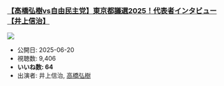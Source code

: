 ### [【高橋弘樹vs自由民主党】東京都議選2025！代表者インタビュー【井上信治】](https://www.youtube.com/watch?v=_a4Y_Y3bGHE)
[![](https://img.youtube.com/vi/_a4Y_Y3bGHE/hqdefault.jpg)](https://www.youtube.com/watch?v=_a4Y_Y3bGHE)
-   公開日: 2025-06-20
-   視聴数: 9,406
-   **いいね数: 64**
-   出演者: 井上信治, [高橋弘樹](/rehacq_fan/people/高橋弘樹 "wikilink")
